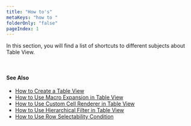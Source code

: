 ```yaml
---
title: "How to's"
metaKeys: "how to "
folderOnly: "false"
pageIndex: 1
---
```


In this section, you will find a list of shortcuts to different subjects about Table View.

<br/>

#### See Also  

* [How to Create a Table View](howto/creatingtableview.md)
* [How to Use Macro Expansion in Table View](howto/tableviewmacro.md)
* [How to Use Custom Cell Renderer in Table View](howto/tableview-custom-cell.md)
* [How to Use Hierarchical Filter in Table View](howto/filter.md)
* [How to Use Row Selectability Condition](howto/rowselectcondition.md)